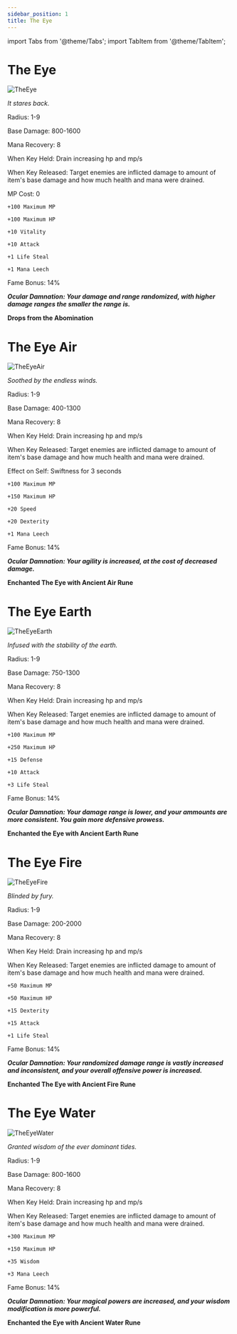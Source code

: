 ```yaml
---
sidebar_position: 1
title: The Eye
---
```


import Tabs from '@theme/Tabs';
import TabItem from '@theme/TabItem';

<Tabs>
  <TabItem value="AR Siphon" label="AR Siphon" default>
   
# The Eye

![TheEye](https://vwiki.valorserver.com/api/item/picture/the%20eye)

<i>It stares back.</i>

Radius: 1-9

Base Damage: 800-1600

Mana Recovery: 8

When Key Held: Drain increasing hp and mp/s 

When Key Released: Target enemies are inflicted damage to amount of item's base damage and how much health and mana were drained.

MP Cost: 0

    +100 Maximum MP
    
    +100 Maximum HP
    
    +10 Vitality
    
    +10 Attack
    
    +1 Life Steal
    
    +1 Mana Leech
    
Fame Bonus: 14%
    
***Ocular Damnation: Your damage and range randomized, with higher damage ranges the smaller the range is.***

**Drops from the Abomination**

  </TabItem>
  <TabItem value="Air" label="Air">

# The Eye Air

![TheEyeAir](https://vwiki.valorserver.com/api/item/picture/the%20eye%20air)

<i>Soothed by the endless winds.</i>

Radius: 1-9

Base Damage: 400-1300

Mana Recovery: 8

When Key Held: Drain increasing hp and mp/s 

When Key Released: Target enemies are inflicted damage to amount of item's base damage and how much health and mana were drained.

Effect on Self: Swiftness for 3 seconds

    +100 Maximum MP
    
    +150 Maximum HP
    
    +20 Speed
    
    +20 Dexterity
    
    +1 Mana Leech
    
Fame Bonus: 14%
    
***Ocular Damnation: Your agility is increased, at the cost of decreased damage.***

**Enchanted The Eye with Ancient Air Rune**

  </TabItem>
  <TabItem value="Earth" label="Earth">

# The Eye Earth

![TheEyeEarth](https://vwiki.valorserver.com/api/item/picture/the%20eye%20earth)

<i>Infused with the stability of the earth.</i>

Radius: 1-9

Base Damage: 750-1300

Mana Recovery: 8

When Key Held: Drain increasing hp and mp/s 

When Key Released: Target enemies are inflicted damage to amount of item's base damage and how much health and mana were drained.

    +100 Maximum MP
    
    +250 Maximum HP
    
    +15 Defense
    
    +10 Attack
    
    +3 Life Steal
    
Fame Bonus: 14%
    
***Ocular Damnation: Your damage range is lower, and your ammounts are more consistent. You gain more defensive prowess.***

**Enchanted the Eye with Ancient Earth Rune**

  </TabItem>
  <TabItem value="Fire" label="Fire">

# The Eye Fire

![TheEyeFire](https://vwiki.valorserver.com/api/item/picture/the%20eye%20fire)

<i>Blinded by fury.</i>

Radius: 1-9

Base Damage: 200-2000

Mana Recovery: 8

When Key Held: Drain increasing hp and mp/s 

When Key Released: Target enemies are inflicted damage to amount of item's base damage and how much health and mana were drained.

    +50 Maximum MP
    
    +50 Maximum HP
    
    +15 Dexterity
    
    +15 Attack
    
    +1 Life Steal
    
Fame Bonus: 14%
    
***Ocular Damnation: Your randomized damage range is vastly increased and inconsistent, and your overall offensive power is increased.***

**Enchanted The Eye with Ancient Fire Rune**

  </TabItem>
  <TabItem value="Water" label="Water">

# The Eye Water
 
![TheEyeWater](https://vwiki.valorserver.com/api/item/picture/the%20eye%20water)

<i>Granted wisdom of the ever dominant tides.</i>

Radius: 1-9

Base Damage: 800-1600

Mana Recovery: 8

When Key Held: Drain increasing hp and mp/s 

When Key Released: Target enemies are inflicted damage to amount of item's base damage and how much health and mana were drained.

    +300 Maximum MP
    
    +150 Maximum HP
    
    +35 Wisdom
    
    +3 Mana Leech
    
Fame Bonus: 14%
    
***Ocular Damnation: Your magical powers are increased, and your wisdom modification is more powerful.***

**Enchanted the Eye with Ancient Water Rune**

  </TabItem>
</Tabs>
